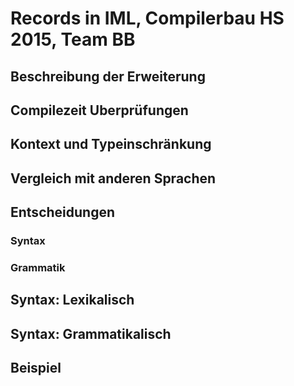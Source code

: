 # Records in IML, Compilerbau HS 2015, Team BB

## Beschreibung der Erweiterung

## Compilezeit Uberprüfungen

## Kontext und Typeinschränkung

## Vergleich mit anderen Sprachen

## Entscheidungen

### Syntax

### Grammatik

## Syntax: Lexikalisch

## Syntax: Grammatikalisch

## Beispiel

